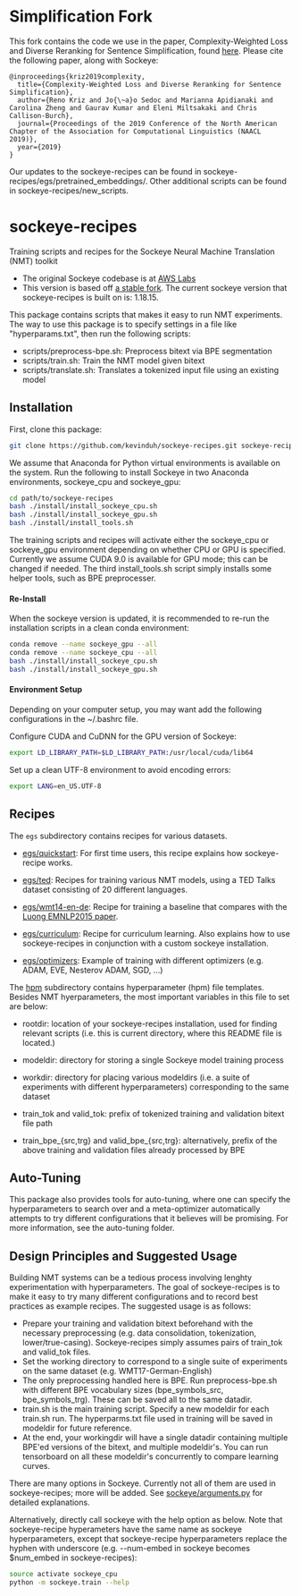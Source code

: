 # Simplification Fork

This fork contains the code we use in the paper, Complexity-Weighted Loss and Diverse Reranking for Sentence Simplification, found [here](https://arxiv.org/pdf/1904.02767.pdf). Please cite the following paper, along with Sockeye:

```
@inproceedings{kriz2019complexity,
  title={Complexity-Weighted Loss and Diverse Reranking for Sentence Simplification},
  author={Reno Kriz and Jo{\~a}o Sedoc and Marianna Apidianaki and Carolina Zheng and Gaurav Kumar and Eleni Miltsakaki and Chris Callison-Burch},
  journal={Proceedings of the 2019 Conference of the North American Chapter of the Association for Computational Linguistics (NAACL 2019)},
  year={2019}
}
```

Our updates to the sockeye-recipes can be found in sockeye-recipes/egs/pretrained_embeddings/. Other additional scripts can be found in sockeye-recipes/new_scripts.

# sockeye-recipes

Training scripts and recipes for the Sockeye Neural Machine Translation (NMT) toolkit
- The original Sockeye codebase is at [AWS Labs](https://github.com/awslabs/sockeye)
- This version is based off [a stable fork](https://github.com/kevinduh/sockeye). The current sockeye version that sockeye-recipes is built on is: 1.18.15. 

This package contains scripts that makes it easy to run NMT experiments.
The way to use this package is to specify settings in a file like "hyperparams.txt", 
then run the following scripts:
- scripts/preprocess-bpe.sh: Preprocess bitext via BPE segmentation
- scripts/train.sh: Train the NMT model given bitext
- scripts/translate.sh: Translates a tokenized input file using an existing model


## Installation
First, clone this package: 
```bash
git clone https://github.com/kevinduh/sockeye-recipes.git sockeye-recipes
```

We assume that Anaconda for Python virtual environments is available on the system.
Run the following to install Sockeye in two Anaconda environments, sockeye_cpu and sockeye_gpu: 

```bash
cd path/to/sockeye-recipes
bash ./install/install_sockeye_cpu.sh
bash ./install/install_sockeye_gpu.sh
bash ./install/install_tools.sh
```

The training scripts and recipes will activate either the sockeye_cpu or sockeye_gpu environment depending on whether CPU or GPU is specified. 
Currently we assume CUDA 9.0 is available for GPU mode; this can be changed if needed. 
The third install_tools.sh script simply installs some helper tools, such as BPE preprocesser.

#### Re-Install

When the sockeye version is updated, it is recommended to re-run the installation scripts in a clean conda environment:

```bash
conda remove --name sockeye_gpu --all
conda remove --name sockeye_cpu --all
bash ./install/install_sockeye_cpu.sh
bash ./install/install_sockeye_gpu.sh
```

#### Environment Setup
Depending on your computer setup, you may want add the following configurations in the ~/.bashrc file.

Configure CUDA and CuDNN for the GPU version of Sockeye:

```bash
export LD_LIBRARY_PATH=$LD_LIBRARY_PATH:/usr/local/cuda/lib64
```

Set up a clean UTF-8 environment to avoid encoding errors:

```bash
export LANG=en_US.UTF-8
```

## Recipes 

The `egs` subdirectory contains recipes for various datasets. 

* [egs/quickstart](egs/quickstart): For first time users, this recipe explains how sockeye-recipe works. 

* [egs/ted](egs/ted): Recipes for training various NMT models, using a TED Talks dataset consisting of 20 different languages. 

* [egs/wmt14-en-de](egs/wmt14-en-de): Recipe for training a baseline that compares with the <a href="https://nlp.stanford.edu/pubs/emnlp15_attn.pdf">Luong EMNLP2015 paper</a>.

* [egs/curriculum](egs/curriculum): Recipe for curriculum learning. Also explains how to use sockeye-recipes in conjunction with a custom sockeye installation.

* [egs/optimizers](egs/optimizers): Example of training with different optimizers (e.g. ADAM, EVE, Nesterov ADAM, SGD, ...)

The [hpm](hpm) subdirectory contains hyperparameter (hpm) file templates. Besides NMT hyerparameters, the most important variables in this file to set are below: 

* rootdir: location of your sockeye-recipes installation, used for finding relevant scripts (i.e. this is current directory, where this README file is located.)

* modeldir: directory for storing a single Sockeye model training process

* workdir: directory for placing various modeldirs (i.e. a suite of experiments with different hyperparameters) corresponding to the same dataset

* train_tok and valid_tok: prefix of tokenized training and validation bitext file path

* train_bpe_{src,trg} and valid_bpe_{src,trg}: alternatively, prefix of the above training and validation files already processed by BPE


## Auto-Tuning ##

This package also provides tools for auto-tuning, where one can specify the hyperparameters to search over and a meta-optimizer automatically attempts to try different configurations that it believes will be promising. For more information, see the auto-tuning folder. 


## Design Principles and Suggested Usage

Building NMT systems can be a tedious process involving lenghty experimentation with hyperparameters. The goal of sockeye-recipes is to make it easy to try many different configurations and to record best practices as example recipes. The suggested usage is as follows:
- Prepare your training and validation bitext beforehand with the necessary preprocessing (e.g. data consolidation, tokenization, lower/true-casing). Sockeye-recipes simply assumes pairs of train_tok and valid_tok files. 
- Set the working directory to correspond to a single suite of experiments on the same dataset (e.g. WMT17-German-English)
- The only preprocessing handled here is BPE. Run preprocess-bpe.sh with different BPE vocabulary sizes (bpe_symbols_src, bpe_symbols_trg). These can be saved all to the same datadir.
- train.sh is the main training script. Specify a new modeldir for each train.sh run. The hyperparms.txt file used in training will be saved in modeldir for future reference. 
- At the end, your workingdir will have a single datadir containing multiple BPE'ed versions of the bitext, and multiple modeldir's. You can run tensorboard on all these modeldir's concurrently to compare learning curves.

There are many options in Sockeye. Currently not all of them are used in sockeye-recipes; more will be added. See [sockeye/arguments.py](https://github.com/kevinduh/sockeye/blob/master/sockeye/arguments.py) for detailed explanations. 

Alternatively, directly call sockeye with the help option as below. Note that sockeye-recipe hyperameters have the same name as sockeye hyperparameters, except that sockeye-recipe hyperparameters replace the hyphen with underscore (e.g. --num-embed in sockeye becomes $num_embed in sockeye-recipes):
 
```bash
source activate sockeye_cpu
python -m sockeye.train --help
```
